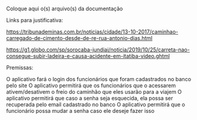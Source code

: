 Coloque aqui o(s) arquivo(s) da documentação


Links para justificativa:

https://tribunademinas.com.br/noticias/cidade/13-10-2017/caminhao-carregado-de-cimento-desde-de-re-rua-antonio-dias.html

https://g1.globo.com/sp/sorocaba-jundiai/noticia/2019/10/25/carreta-nao-consegue-subir-ladeira-e-causa-acidente-em-itatiba-video.ghtml

Premissas: 

O aplicativo fará o login dos funcionários que foram cadastrados no banco pelo site
O aplicativo permitirá que os funcionários que o acessarem ativem/desativem o freio do caminhão que eles usarão para a viajem
O aplicativo permitirá que caso a senha seja esquecida, ela possa ser recuperada pelo email cadastrado no banco
O aplicativo permitirá que o funcionário possa mudar a senha caso ele deseje fazer isso
